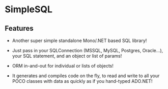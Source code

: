 # SimpleSQL

## Features
- Another super simple standalone Mono/.NET based SQL library!

- Just pass in your SQLConnection (MSSQL, MySQL, Postgres, Oracle...), your SQL statement, and an object or list of params!

- ORM in-and-out for individual or lists of objects!

- It generates and compiles code on the fly,  to read and write to all your POCO classes with data as quickly as if you hand-typed ADO.NET!

